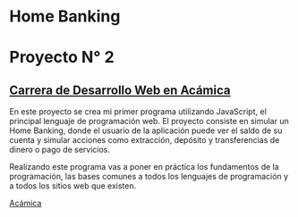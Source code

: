 # Home Banking
# Proyecto N° 2
## [Carrera de Desarrollo Web en Acámica](https://www.acamica.com/desarrollo-web-full-stack "titulo")

En este proyecto se crea mi primer programa utilizando JavaScript, el principal lenguaje de programación web. El proyecto consiste en simular un Home Banking, donde el usuario de la aplicación puede ver el saldo de su cuenta y simular acciones como extracción, depósito y transferencias de dinero o pago de servicios.

Realizando este programa vas a poner en práctica los fundamentos de la programación, las bases comunes a todos los lenguajes de programación y a todos los sitios web que existen.

[Acámica](https://www.acamica.com/desarrollo-web-full-stack "titulo")
